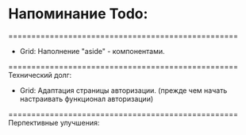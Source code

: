 # Напоминание Todo:
==================================================
- Grid: Наполнение "aside" - компонентами.

==================================================
Технический долг:
- Grid: Адаптация страницы авторизации. (прежде чем начать настраивать функционал авторизации)

==================================================
Перпективные улучшения: